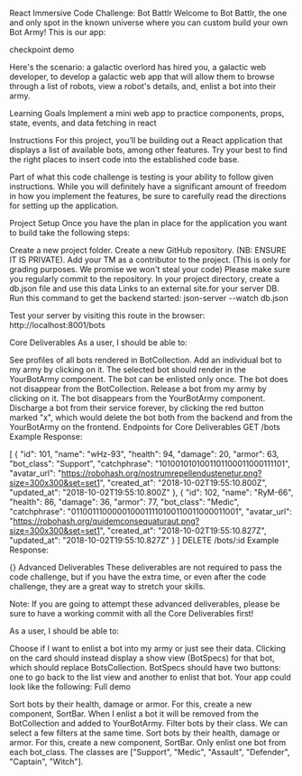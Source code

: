 React Immersive Code Challenge: Bot Battlr
Welcome to Bot Battlr, the one and only spot in the known universe where you can custom build your own Bot Army! This is our app:

checkpoint demo

Here's the scenario: a galactic overlord has hired you, a galactic web developer, to develop a galactic web app that will allow them to browse through a list of robots, view a robot's details, and, enlist a bot into their army.

Learning Goals
Implement a mini web app to practice components, props, state, events, and data fetching in react
 

Instructions
For this project, you’ll be building out a React application that displays a list of available bots, among other features. Try your best to find the right places to insert code into the established code base.

Part of what this code challenge is testing is your ability to follow given instructions. While you will definitely have a significant amount of freedom in how you implement the features, be sure to carefully read the directions for setting up the application.

Project Setup
Once you have the plan in place for the application you want to build take the following steps:

Create a new project folder.
Create a new GitHub repository. (NB: ENSURE IT IS PRIVATE).
Add your TM as a contributor to the project. (This is only for grading purposes. We promise we won't steal your code)
Please make sure you regularly commit to the repository.
In your project directory, create a db.json file and use this data Links to an external site.for your server DB.
Run this command to get the backend started:
json-server --watch db.json

Test your server by visiting this route in the browser:
http://localhost:8001/bots

Core Deliverables
As a user, I should be able to:

See profiles of all bots rendered in BotCollection.
Add an individual bot to my army by clicking on it. The selected bot should render in the YourBotArmy component. The bot can be enlisted only once. The bot does not disappear from the BotCollection.
Release a bot from my army by clicking on it. The bot disappears from the YourBotArmy component.
Discharge a bot from their service forever, by clicking the red button marked "x", which would delete the bot both from the backend and from the YourBotArmy on the frontend.
Endpoints for Core Deliverables
GET /bots
Example Response:

[
  {
    "id": 101,
    "name": "wHz-93",
    "health": 94,
    "damage": 20,
    "armor": 63,
    "bot_class": "Support",
    "catchphrase": "1010010101001101100011000111101",
    "avatar_url": "https://robohash.org/nostrumrepellendustenetur.png?size=300x300&set=set1",
    "created_at": "2018-10-02T19:55:10.800Z",
    "updated_at": "2018-10-02T19:55:10.800Z"
  },
  {
    "id": 102,
    "name": "RyM-66",
    "health": 86,
    "damage": 36,
    "armor": 77,
    "bot_class": "Medic",
    "catchphrase": "0110011100000100011110100110011000011001",
    "avatar_url": "https://robohash.org/quidemconsequaturaut.png?size=300x300&set=set1",
    "created_at": "2018-10-02T19:55:10.827Z",
    "updated_at": "2018-10-02T19:55:10.827Z"
  }
]
DELETE /bots/:id
Example Response:

{}
Advanced Deliverables
These deliverables are not required to pass the code challenge, but if you have the extra time, or even after the code challenge, they are a great way to stretch your skills.

Note: If you are going to attempt these advanced deliverables, please be sure to have a working commit with all the Core Deliverables first!

As a user, I should be able to:

Choose if I want to enlist a bot into my army or just see their data. Clicking on the card should instead display a show view (BotSpecs) for that bot, which should replace BotsCollection. BotSpecs should have two buttons: one to go back to the list view and another to enlist that bot. Your app could look like the following:
Full demo

Sort bots by their health, damage or armor. For this, create a new component, SortBar.
When I enlist a bot it will be removed from the BotCollection and added to YourBotArmy.
Filter bots by their class. We can select a few filters at the same time.
Sort bots by their health, damage or armor. For this, create a new component, SortBar.
Only enlist one bot from each bot_class. The classes are ["Support", "Medic", "Assault", "Defender", "Captain", "Witch"].